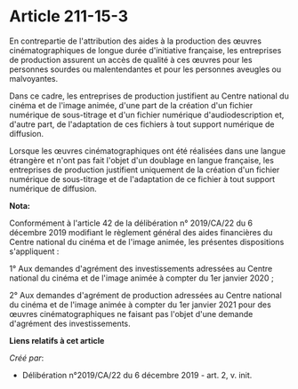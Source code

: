 # Article 211-15-3

En contrepartie de l'attribution des aides à la production des œuvres cinématographiques de longue durée d'initiative
française, les entreprises de production assurent un accès de qualité à ces œuvres pour les personnes sourdes ou
malentendantes et pour les personnes aveugles ou malvoyantes.

Dans ce cadre, les entreprises de production justifient au Centre national du cinéma et de l'image animée, d'une part de la
création d'un fichier numérique de sous-titrage et d'un fichier numérique d'audiodescription et, d'autre part, de
l'adaptation de ces fichiers à tout support numérique de diffusion.

Lorsque les œuvres cinématographiques ont été réalisées dans une langue étrangère et n'ont pas fait l'objet d'un doublage en
langue française, les entreprises de production justifient uniquement de la création d'un fichier numérique de sous-titrage
et de l'adaptation de ce fichier à tout support numérique de diffusion.

**Nota:**

Conformément à l'article 42 de la délibération n° 2019/CA/22 du 6 décembre 2019 modifiant le règlement général des aides
financières du Centre national du cinéma et de l'image animée, les présentes dispositions s'appliquent :

1° Aux demandes d'agrément des investissements adressées au Centre national du cinéma et de l'image animée à compter du 1er
janvier 2020 ;

2° Aux demandes d'agrément de production adressées au Centre national du cinéma et de l'image animée à compter du 1er janvier
2021 pour des œuvres cinématographiques ne faisant pas l'objet d'une demande d'agrément des investissements.

**Liens relatifs à cet article**

_Créé par_:

  - Délibération n°2019/CA/22 du 6 décembre 2019 - art. 2, v. init.
